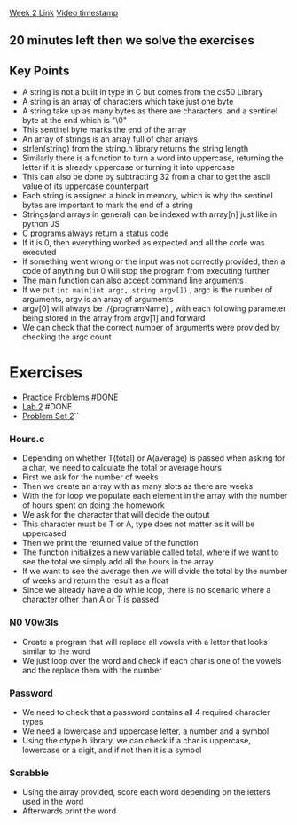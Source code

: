 [Week 2 Link](https://cs50.harvard.edu/x/2023/weeks/2/)
[Video timestamp](https://youtu.be/ODTROxjb8Tw?t=8456)
## 20 minutes left then we solve the exercises

## Key Points
- A string is not a built in type in C but comes from the cs50 Library
- A string is an array of characters which take just one byte
- A string take up as many bytes as there are characters, and a sentinel byte at the end which is "\0"
- This sentinel byte marks the end of the array
- An array of strings is an array full of char arrays
- strlen(string) from the string.h library returns the string length
- Similarly there is a function to turn a word into uppercase, returning the letter if it is already uppercase or turning it into uppercase
- This can also be done by subtracting 32 from a char to get the ascii value of its uppercase counterpart
- Each string is assigned a block in memory, which is why the sentinel bytes are important to mark the end of a string
- Strings(and arrays in general) can be indexed with array[n] just like in python JS
- C programs always return a status code
- If it is 0, then everything worked as expected and all the code was executed
- If something went wrong or the input was not correctly provided, then a code of anything but 0 will stop the program from executing further
- The main function can also accept command line arguments
- If we put `int main(int argc, string argv[])` , argc is the number of arguments, argv is an array of arguments
- argv[0] will always be ./{programName} , with each following parameter being stored in the array from argv[1] and forward
- We can check that the correct number of arguments were provided by checking the argc count

# Exercises

- [Practice Problems](https://cs50.harvard.edu/x/2023/problems/2/) #DONE 
- [Lab 2](https://cs50.harvard.edu/x/2023/labs/2/) #DONE 
- [Problem Set 2](https://cs50.harvard.edu/x/2023/psets/2/)``


### Hours.c
- Depending on whether T(total) or A(average) is passed when asking for a char, we need to calculate the total or average hours
- First we ask for the number of weeks
- Then we create an array with as many slots as there are weeks
- With the for loop we populate each element in the array with the number of hours spent on doing the homework
- We ask for the character that will decide the output
- This character must be T or A, type does not matter as it will be uppercased
- Then we print the returned value of the function
- The function initializes a new variable called total, where if we want to see the total we simply add all the hours in the array
- If we want to see the average then we will divide the total by the number of weeks and return the result as a float
- Since we already have a do while loop, there is no scenario where a character other than A or T is passed
### N0 V0w3ls

- Create a program that will replace all vowels with a letter that looks similar to the word
- We just loop over the word and check if each char is one of the vowels and the replace them with the number

### Password
- We need to check that a password contains all 4 required character types
- We need a lowercase and uppercase letter, a number and a symbol
- Using the ctype.h library, we can check if a char is uppercase, lowercase or a digit, and if not then it is a symbol

### Scrabble
- Using the array provided, score each word depending on the letters used in the word
- Afterwards print the word
